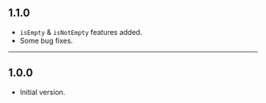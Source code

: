 ## 1.1.0

- `isEmpty` & `isNotEmpty` features added.
- Some bug fixes.

---

## 1.0.0

- Initial version.
